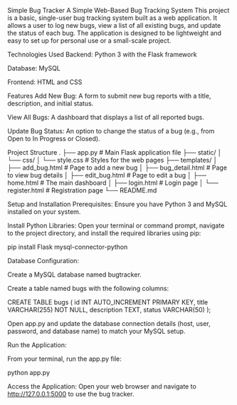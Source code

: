 Simple Bug Tracker
A Simple Web-Based Bug Tracking System
This project is a basic, single-user bug tracking system built as a web application. It allows a user to log new bugs, view a list of all existing bugs, and update the status of each bug. The application is designed to be lightweight and easy to set up for personal use or a small-scale project.

Technologies Used
Backend: Python 3 with the Flask framework

Database: MySQL

Frontend: HTML and CSS

Features
Add New Bug: A form to submit new bug reports with a title, description, and initial status.

View All Bugs: A dashboard that displays a list of all reported bugs.

Update Bug Status: An option to change the status of a bug (e.g., from Open to In Progress or Closed).

Project Structure
.
├── app.py          # Main Flask application file
├── static/
│   └── css/
│       └── style.css   # Styles for the web pages
├── templates/
│   ├── add_bug.html    # Page to add a new bug
│   ├── bug_detail.html # Page to view bug details
│   ├── edit_bug.html   # Page to edit a bug
│   ├── home.html       # The main dashboard
│   ├── login.html      # Login page
│   └── register.html   # Registration page
└── README.md

Setup and Installation
Prerequisites: Ensure you have Python 3 and MySQL installed on your system.

Install Python Libraries: Open your terminal or command prompt, navigate to the project directory, and install the required libraries using pip:

pip install Flask mysql-connector-python

Database Configuration:

Create a MySQL database named bugtracker.

Create a table named bugs with the following columns:

CREATE TABLE bugs (
    id INT AUTO_INCREMENT PRIMARY KEY,
    title VARCHAR(255) NOT NULL,
    description TEXT,
    status VARCHAR(50)
);

Open app.py and update the database connection details (host, user, password, and database name) to match your MySQL setup.

Run the Application:

From your terminal, run the app.py file:

python app.py

Access the Application: Open your web browser and navigate to http://127.0.0.1:5000 to use the bug tracker.
